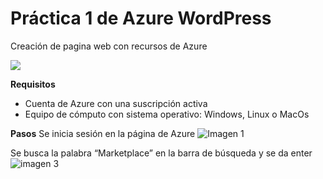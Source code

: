 # Práctica 1 de Azure WordPress
Creación de pagina web con recursos de Azure

![](https://github.com/AlanGarciaQ/Practica-1-WordPress/blob/main/imagenes/Wordpress_logo.png)

**Requisitos**
- Cuenta de Azure con una suscripción activa
- Equipo de cómputo con sistema operativo: Windows, Linux o MacOs

**Pasos**
Se inicia sesión en la página de Azure
![Imagen 1](https://github.com/AlanGarciaQ/Practica-1-WordPress/blob/main/imagenes/Imagen1.png)

Se busca la palabra “Marketplace” en la barra de búsqueda y se da enter 
![imagen 3](https://github.com/AlanGarciaQ/Practica-1-WordPress/blob/main/imagenes\Imagen3.jpg) 